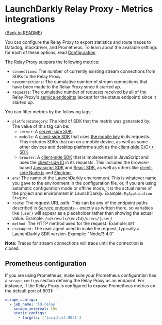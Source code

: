 # LaunchDarkly Relay Proxy - Metrics integrations

[(Back to README)](../README.md)

You can configure the Relay Proxy to export statistics and route traces to Datadog, Stackdriver, and Prometheus. To learn about the available settings for each of these options, read [Configuration](../configuration.md).

The Relay Proxy suppors the following metrics:

- `connections`: The number of currently existing stream connections from SDKs to the Relay Proxy.
- `newconnections`: The cumulative number of stream connections that have been made to the Relay Proxy since it started up.
- `requests`: The cumulative number of requests received by all of the Relay Proxy's [service endpoints](./endpoints.md) (except for the status endpoint) since it started up.

You can filter metrics by the following tags:

- `platformCategory`: The kind of SDK that the metric was generated by. The value of this tag can be:
    - `server`: A [server-side SDK](https://docs.launchdarkly.com/sdk/server-side).
    - `mobile`: A [client-side SDK](https://docs.launchdarkly.com/sdk/client-side) that uses [the mobile key](https://docs.launchdarkly.com/sdk/concepts/client-side-server-side#mobile-key) in its requests. This includes SDKs that run on a mobile device, as well as some other devices and desktop platforms such as the [client-side C/C++ SDK](https://docs.launchdarkly.com/sdk/client-side/c-c--).
    - `browser`: A [client-side SDK](https://docs.launchdarkly.com/sdk/client-side) that is implemented in JavaScript and uses the [client-side ID](https://docs.launchdarkly.com/sdk/concepts/client-side-server-side#client-side-id) in its requests. This includes the browser-based [Javascript SDK](https://docs.launchdarkly.com/sdk/client-side/javascript) and [React SDK](https://docs.launchdarkly.com/sdk/client-side/react), as well as others like [client-side Node.js](https://docs.launchdarkly.com/sdk/client-side/node-js) and [Electron](https://docs.launchdarkly.com/sdk/client-side/electron).
- `env`: The name of the LaunchDarkly environment. This is whatever name you gave to the environment in the configuration file, or, if you are using automatic configuration mode or offline mode, it is the actual name of the project and environment in LaunchDarkly. Example: `MyApplication Staging`
- `route`: The request URL path. This can be any of the endpoint paths described in [Service endpoints](./endpoints.md)-- exactly as written there, so variables like `{user}` will appear as a placeholder rather than showing the actual value. Example: `/sdk/evalx/{envId}/users/{user}`
- `method`: The HTTP method used for the request. Example: `GET`
- `userAgent`: The user agent used to make the request, typically a LaunchDarkly SDK version. Example: "Node/3.4.0"

**Note:** Traces for stream connections will trace until the connection is closed.

## Prometheus configuration

If you are using Prometheus, make sure your Prometheus configuration has a `scrape_configs` section defining the Relay Proxy as an endpoint. For instance, if the Relay Proxy is configured to expose Prometheus metrics on the default port of 8031:

```yaml
scrape_configs:
  - job_name: 'ld-relay'
    scrape_interval: 10s
    static_configs:
      - targets: ['localhost:8031']
```
